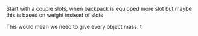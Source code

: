 Start with a couple slots, when backpack is equipped more slot but maybe this is based on weight instead of slots

This would mean we need to give every object mass. t